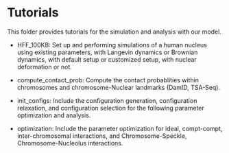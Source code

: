 # Tutorials

This folder provides tutorials for the simulation and analysis with our model.

- HFF_100KB: Set up and performing simulations of a human nucleus using existing parameters, with Langevin dynamics or Brownian dynamics, with default setup or customized setup, with nuclear deformation or not.

- compute_contact_prob: Compute the contact probablities within chromosomes and chromosome-Nuclear landmarks (DamID, TSA-Seq).

- init_configs: Include the configuration generation, configuration relaxation, and configuration selection for the following parameter optimization and analysis.

- optimization: Include the parameter optimization for ideal, compt-compt, inter-chromosomal interactions, and Chromosome-Speckle, Chromosome-Nucleolus interactions.
